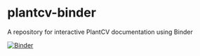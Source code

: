# plantcv-binder
A repository for interactive PlantCV documentation using Binder

[![Binder](https://mybinder.org/badge.svg)](https://mybinder.org/v2/gh/danforthcenter/plantcv-binder/master?filepath=notebooks%2Findex.ipynb)
